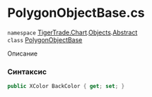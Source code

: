
# PolygonObjectBase.cs
`namespace` [TigerTrade.Chart](../../../../../TigerTrade.Chart.md).[Objects](../../../../../TigerTrade.Chart/Objects.md).[Abstract](../../../../../TigerTrade.Chart/Objects/Abstract.md)  
    `class` [PolygonObjectBase](../../PolygonObjectBase.cs.md)

Описание

### Синтаксис
```csharp
public XColor BackColor { get; set; }
```
